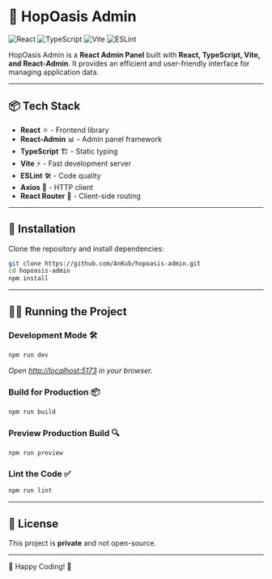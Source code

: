 # 🚀 HopOasis Admin

![React](https://img.shields.io/badge/React-18.2.0-blue?style=flat-square&logo=react)
![TypeScript](https://img.shields.io/badge/TypeScript-5.2.2-blue?style=flat-square&logo=typescript)
![Vite](https://img.shields.io/badge/Vite-5.2.0-purple?style=flat-square&logo=vite)
![ESLint](https://img.shields.io/badge/ESLint-8.57.0-red?style=flat-square&logo=eslint)

HopOasis Admin is a **React Admin Panel** built with **React, TypeScript, Vite, and React-Admin**. It provides an efficient and user-friendly interface for managing application data.

---

## 📦 Tech Stack
- **React** ⚛️ - Frontend library
- **React-Admin** 📊 - Admin panel framework
- **TypeScript** 🏗 - Static typing
- **Vite** ⚡ - Fast development server
- **ESLint** 🛠 - Code quality
- **Axios** 🔗 - HTTP client
- **React Router** 🚦 - Client-side routing

---

## 🔧 Installation

Clone the repository and install dependencies:

```sh
git clone https://github.com/AnKub/hopoasis-admin.git
cd hopoasis-admin
npm install
```

---

## 🏃‍♂️ Running the Project

### Development Mode 🛠
```sh
npm run dev
```
_Open [http://localhost:5173](http://localhost:5173) in your browser._

### Build for Production 📦
```sh
npm run build
```

### Preview Production Build 🔍
```sh
npm run preview
```

### Lint the Code ✅
```sh
npm run lint
```

---

## 📜 License
This project is **private** and not open-source.

---

🚀 Happy Coding! 🎉

